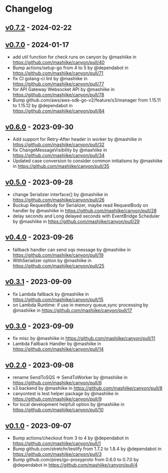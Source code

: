 # Changelog

## [v0.7.2](https://github.com/mashiike/canyon/compare/v0.7.1...v0.7.2) - 2024-02-22

## [v0.7.0](https://github.com/mashiike/canyon/compare/v0.6.0...v0.7.0) - 2024-01-17
- add util function for check runs on canyon by @mashiike in https://github.com/mashiike/canyon/pull/40
- Bump actions/setup-go from 4 to 5 by @dependabot in https://github.com/mashiike/canyon/pull/71
- fix CI golang-ci lint by @mashiike in https://github.com/mashiike/canyon/pull/77
- for API Gateway Websocket API by @mashiike in https://github.com/mashiike/canyon/pull/78
- Bump github.com/aws/aws-sdk-go-v2/feature/s3/manager from 1.15.11 to 1.15.12 by @dependabot in https://github.com/mashiike/canyon/pull/84

## [v0.6.0](https://github.com/mashiike/canyon/compare/v0.5.0...v0.6.0) - 2023-09-30
- Add support for Retry-After header in worker by @mashiike in https://github.com/mashiike/canyon/pull/32
- fix ChangeMessageVisibility by @mashiike in https://github.com/mashiike/canyon/pull/34
- Updated case conversion to consider common initialisms by @mashiike in https://github.com/mashiike/canyon/pull/35

## [v0.5.0](https://github.com/mashiike/canyon/compare/v0.4.0...v0.5.0) - 2023-09-28
- change Serializer interface{} by @mashiike in https://github.com/mashiike/canyon/pull/26
- Buckup RequestBody for Serializer, maybe read RequestBody on handler by @mashiike in https://github.com/mashiike/canyon/pull/28
- delay seconds and Long delayed seconds with EventBridge Scheduler by @mashiike in https://github.com/mashiike/canyon/pull/29

## [v0.4.0](https://github.com/mashiike/canyon/compare/v0.3.1...v0.4.0) - 2023-09-26
- fallback handler can send sqs message by @mashiike in https://github.com/mashiike/canyon/pull/19
- WithSerializer option by @mashiike in https://github.com/mashiike/canyon/pull/25

## [v0.3.1](https://github.com/mashiike/canyon/compare/v0.3.0...v0.3.1) - 2023-09-09
- fix Lambda fallback  by @mashiike in https://github.com/mashiike/canyon/pull/15
- on Lambda Runtime: if use in memory queue,sync processing by @mashiike in https://github.com/mashiike/canyon/pull/17

## [v0.3.0](https://github.com/mashiike/canyon/compare/v0.2.0...v0.3.0) - 2023-09-09
- fix misc by @mashiike in https://github.com/mashiike/canyon/pull/11
- Lambda Fallback Handler  by @mashiike in https://github.com/mashiike/canyon/pull/14

## [v0.2.0](https://github.com/mashiike/canyon/compare/v0.1.0...v0.2.0) - 2023-09-08
- rename SendToSQS => SendToWorker by @mashiike in https://github.com/mashiike/canyon/pull/6
- s3 backend by @mashiike in https://github.com/mashiike/canyon/pull/8
- canyontest is test helper package  by @mashiike in https://github.com/mashiike/canyon/pull/9
- for local development helpfull option by @mashiike in https://github.com/mashiike/canyon/pull/10

## [v0.1.0](https://github.com/mashiike/canyon/commits/v0.1.0) - 2023-09-07
- Bump actions/checkout from 3 to 4 by @dependabot in https://github.com/mashiike/canyon/pull/1
- Bump github.com/stretchr/testify from 1.7.2 to 1.8.4 by @dependabot in https://github.com/mashiike/canyon/pull/3
- Bump github.com/pires/go-proxyproto from 0.6.0 to 0.7.0 by @dependabot in https://github.com/mashiike/canyon/pull/4
